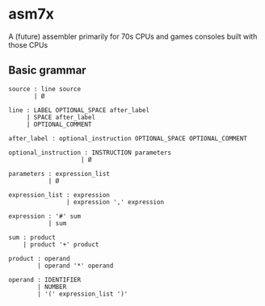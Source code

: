 # asm7x
A (future) assembler primarily for 70s CPUs and games consoles built with those CPUs

## Basic grammar

```
source : line source
       | Ø

line : LABEL OPTIONAL_SPACE after_label
     | SPACE after_label
     | OPTIONAL_COMMENT

after_label : optional_instruction OPTIONAL_SPACE OPTIONAL_COMMENT

optional_instruction : INSTRUCTION parameters
                    | Ø

parameters : expression_list
           | Ø

expression_list : expression
                | expression ',' expression

expression : '#' sum
           | sum

sum : product
    | product '+' product

product : operand
        | operand '*' operand

operand : IDENTIFIER
        | NUMBER
        | '(' expression_list ')'

```

